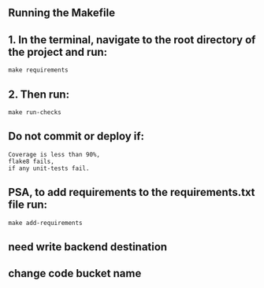 ## Running the Makefile

## 1. In the terminal, navigate to the root directory of the project and run:

`make requirements`

## 2. Then run:

`make run-checks`

## Do not commit or deploy if:

    Coverage is less than 90%,
    flake8 fails,
    if any unit-tests fail.

## PSA, to add requirements to the requirements.txt file run:

`make add-requirements`

## need write backend destination
## change code bucket name
